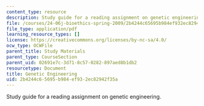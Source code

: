 ```yaml
---
content_type: resource
description: Study guide for a reading assignment on genetic engineering.
file: /courses/24-06j-bioethics-spring-2009/2b4244c65695b984ef932ec82942f35a_MIT24_06Js09_study15.pdf
file_type: application/pdf
learning_resource_types: []
license: https://creativecommons.org/licenses/by-nc-sa/4.0/
ocw_type: OCWFile
parent_title: Study Materials
parent_type: CourseSection
parent_uid: 02691e7c-3d71-8c57-0282-897aed8b1db2
resourcetype: Document
title: Genetic Engineering
uid: 2b4244c6-5695-b984-ef93-2ec82942f35a
---
```

Study guide for a reading assignment on genetic engineering.